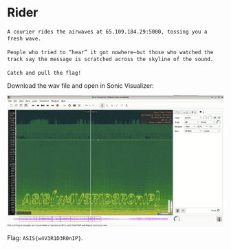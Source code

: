 # Rider

```
A courier rides the airwaves at 65.109.184.29:5000, tossing you a fresh wave.

People who tried to “hear” it got nowhere—but those who watched the track say the message is scratched across the skyline of the sound.

Catch and pull the flag!
```

Download the wav file and open in Sonic Visualizer:

![](./rider.png)

Flag: `ASIS{w4V3R1D3R0nIP}`.
